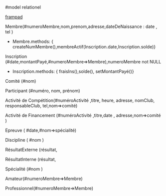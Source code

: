 #model relationel

[frampad](https://pad.picasoft.net/p/ARNF17)

Membre(#numeroMembre,nom,prenom,adresse,dateDeNaissance : date , tel )
* Membre.methods:  {    createNumMembre(),membreActif(Inscription.date,Inscription.solde)}

Inscription (#date,montantPayé,#numeroMembre=>Membre),numeroMembre not NULL
* Inscription.methods: {    fraisIns(),solde(), setMontantPayé()}

Comité (#nom)

Participant (#numéro, nom, prénom)

Activité de Compétition(#numéroActivité ,titre, heure, adresse, nomClub, responsableClub, tel,nom=>comité)

Activité de Financement (#numéroActivité ,titre,date ,  adresse,nom=>comité )

Epreuve ( #date,#nom=>spécialité)

Discipline ( #nom )

RésultatExterne (résultat,

RésultatInterne  (résultat,

Spécialité (#nom )

Amateur(#numeroMembre=>Membre)

Professionnel(#numeroMembre=>Membre)
